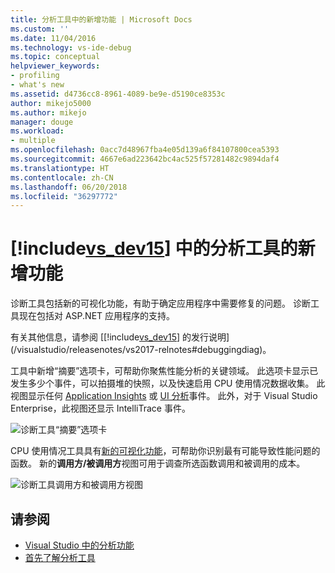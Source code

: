 ```yaml
---
title: 分析工具中的新增功能 | Microsoft Docs
ms.custom: ''
ms.date: 11/04/2016
ms.technology: vs-ide-debug
ms.topic: conceptual
helpviewer_keywords:
- profiling
- what's new
ms.assetid: d4736cc8-8961-4089-be9e-d5190ce8353c
author: mikejo5000
ms.author: mikejo
manager: douge
ms.workload:
- multiple
ms.openlocfilehash: 0acc7d48967fba4e05d139a6f84107800cea5393
ms.sourcegitcommit: 4667e6ad223642bc4ac525f57281482c9894daf4
ms.translationtype: HT
ms.contentlocale: zh-CN
ms.lasthandoff: 06/20/2018
ms.locfileid: "36297772"
---
```

# <a name="whats-new-in-profiling-tools-in-includevsdev15miscincludesvsdev15mdmd"></a>[!include[vs_dev15](../misc/includes/vs_dev15_md.md)] 中的分析工具的新增功能

诊断工具包括新的可视化功能，有助于确定应用程序中需要修复的问题。 诊断工具现在包括对 ASP.NET 应用程序的支持。

有关其他信息，请参阅 [[!include[vs_dev15](../misc/includes/vs_dev15_md.md)] 的发行说明](/visualstudio/releasenotes/vs2017-relnotes#debuggingdiag)。

工具中新增“摘要”选项卡，可帮助你聚焦性能分析的关键领域。 此选项卡显示已发生多少个事件，可以拍摄堆的快照，以及快速启用 CPU 使用情况数据收集。 此视图显示任何 [Application Insights](https://azure.microsoft.com/en-us/documentation/articles/app-insights-visual-studio/) 或 [UI 分析](/visualstudio/releasenotes/vs2017-relnotes#UIAnalysis)事件。 此外，对于 Visual Studio Enterprise，此视图还显示 IntelliTrace 事件。

![诊断工具“摘要”选项卡](../profiling/media/DiagToolsSummaryTab-2.png "DiagToolsSummaryTab")

CPU 使用情况工具具有[新的可视化功能](../profiling/Beginners-Guide-to-Performance-Profiling.md)，可帮助你识别最有可能导致性能问题的函数。 新的**调用方/被调用方**视图可用于调查所选函数调用和被调用的成本。

![诊断工具调用方和被调用方视图](../profiling/media/DiagToolsCallerCallee.png "DiagToolsCallerCallee")

## <a name="see-also"></a>请参阅

- [Visual Studio 中的分析功能](../profiling/index.md)
- [首先了解分析工具](../profiling/profiling-feature-tour.md)